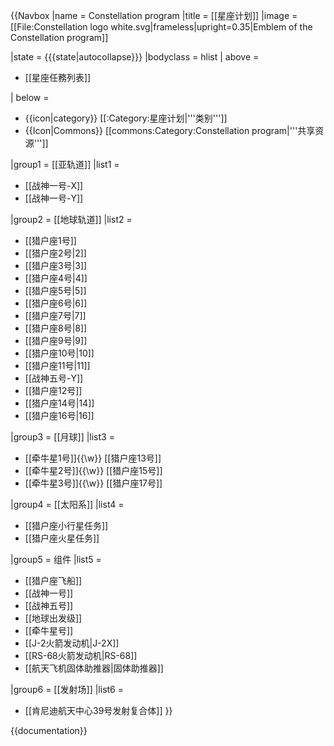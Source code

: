 {{Navbox
|name  = Constellation program
|title = [[星座计划]]
|image = [[File:Constellation logo white.svg|frameless|upright=0.35|Emblem of the Constellation program]]

|state = {{{state<includeonly>|autocollapse</includeonly>}}}
|bodyclass = hlist
| above =
* [[星座任務列表]]

| below =
* {{icon|category}} [[:Category:星座计划|'''类别''']]
* {{Icon|Commons}} [[commons:Category:Constellation program|'''共享资源''']]

|group1 = [[亚轨道]]
|list1  = 
* [[战神一号-X]]
* [[战神一号-Y]]

|group2 = [[地球轨道]]
|list2  = 
* [[猎户座1号]]
* [[猎户座2号|2]]
* [[猎户座3号|3]]
* [[猎户座4号|4]]
* [[猎户座5号|5]]
* [[猎户座6号|6]]
* [[猎户座7号|7]]
* [[猎户座8号|8]]
* [[猎户座9号|9]]
* [[猎户座10号|10]]
* [[猎户座11号|11]]
* [[战神五号-Y]]
* [[猎户座12号]]
* [[猎户座14号|14]]
* [[猎户座16号|16]]

|group3 = [[月球]]
|list3  = 
* [[牵牛星1号]]{{\w}} [[猎户座13号]]
* [[牵牛星2号]]{{\w}} [[猎户座15号]]
* [[牵牛星3号]]{{\w}} [[猎户座17号]]

|group4 = [[太阳系]]
|list4  = 
* [[猎户座小行星任务]]
* [[猎户座火星任务]]

|group5 = 组件
|list5  = 
* [[猎户座飞船]]
* [[战神一号]]
* [[战神五号]]
* [[地球出发级]]
* [[牵牛星号]]
* [[J-2火箭发动机|J-2X]]
* [[RS-68火箭发动机|RS-68]] 
* [[航天飞机固体助推器|固体助推器]]

|group6 = [[发射场]]
|list6  = 
* [[肯尼迪航天中心39号发射复合体]]
}}
<noinclude>
{{documentation}}
</noinclude>